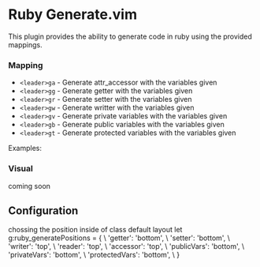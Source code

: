 Ruby Generate.vim
===============

This plugin provides the ability to generate code in ruby using the provided mappings.

### Mapping

- `<leader>ga` - Generate attr_accessor with the variables given
- `<leader>gg` - Generate getter with the variables given
- `<leader>gr` - Generate setter with the variables given
- `<leader>gw` - Generate writter with the variables given
- `<leader>gv` - Generate private variables with the variables given
- `<leader>gb` - Generate public variables with the variables given
- `<leader>gt` - Generate protected variables with the variables given

Examples:


### Visual
coming soon

Configuration
-------------
chossing the position inside of class
default layout
  let g:ruby_generatePositions = {
        \ 'getter':        'bottom',
        \ 'setter':        'bottom',
        \ 'writer':        'top',
        \ 'reader':        'top',
        \ 'accessor':      'top',
        \ 'publicVars':    'bottom',
        \ 'privateVars':   'bottom',
        \ 'protectedVars': 'bottom',
        \ }
